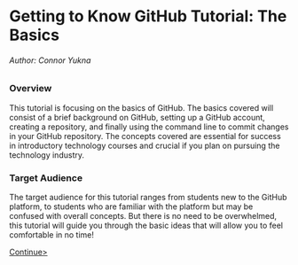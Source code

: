 # Getting to Know GitHub Tutorial: The Basics

###### Author: Connor Yukna

### Overview

This tutorial is focusing on the basics of GitHub. The basics covered will consist of a brief background on GitHub, setting up a GitHub account, creating a repository, and finally using the command line to commit changes in your GitHub repository. The concepts covered are essential for success in introductory technology courses and crucial if you plan on pursuing the technology industry. 

### Target Audience

The target audience for this tutorial ranges from students new to the GitHub platform, to students who are familiar with the platform but may be confused with overall concepts. But there is no need to be overwhelmed, this tutorial will guide you through the basic ideas that will allow you to feel comfortable in no time!



[Continue>](GitHubBasics.md)
